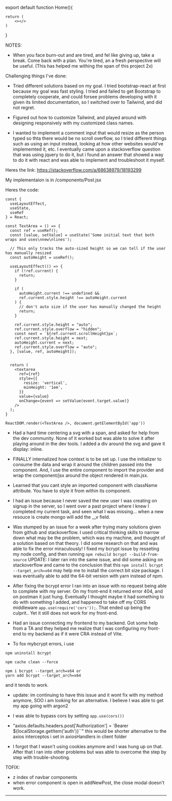 

export default function Home(){

    return (
        <></>
    )
}

NOTES:

- When you face burn-out and are tired, and fel like giving up, take a break. Come back with a plan. You're tired, an a fresh perspective will be useful. (This has helped me withing the span of this project 2x)

Challenging things I've done:

- Tried different solutions based on my goal. I tried bootstrap-react at first because my goal was fast styling. I tried and failed to get Bootstrap to completely cooperate, and could forsee problems developing with it given its limited documentation, so I switched over to Tailwind, and did not regret.


- Figured out how to customize Tailwind, and played around with designing responsively with my customized class names.


- I wanted to implement a comment input that would resize as the person typed so thta there would be no scroll overflow, so I tried different things such as using an input instead, looking at how other websites would've implememted it, etc. I eventually came upon a stackoverflow question that was using jquery to do it, but i found an answer that showed a way to do it with react and was able to implement and troubleshoot it myself.

Heres the link: https://stackoverflow.com/a/68638979/18193299

My implementaion is in /components/Post.jsx

Heres the code:

```
const {
  useLayoutEffect,
  useState,
  useRef
} = React;

const TextArea = () => {
  const ref = useRef();
  const [value, setValue] = useState('Some initial text that both wraps and uses\nnew\nlines');

  // This only tracks the auto-sized height so we can tell if the user has manually resized
  const autoHeight = useRef();

  useLayoutEffect(() => {
    if (!ref.current) {
      return;
    }

    if (
      autoHeight.current !== undefined &&
      ref.current.style.height !== autoHeight.current
    ) {
      // don't auto size if the user has manually changed the height
      return;
    }

    ref.current.style.height = "auto";
    ref.current.style.overflow = "hidden";
    const next = `${ref.current.scrollHeight}px`;
    ref.current.style.height = next;
    autoHeight.current = next;
    ref.current.style.overflow = "auto";
  }, [value, ref, autoHeight]);


  return (
    <textarea
      ref={ref}
      style={{
        resize: 'vertical',
        minHeight: '1em',
      }}
      value={value}
      onChange={event => setValue(event.target.value)}
    />
  );
}

ReactDOM.render(<TextArea />, document.getElementById('app'))
```

- Had a hard time centering a svg with a span, and asked for help from the dev community. None of it worked but was able to solve it after playing around in the dev tools. I added a div around the svg and gave it display: inline. 


- FINALLY internalized how context is to be set up. I use the initializer to consume the data and wrap it around the children passed into the component. And, I use the entire component to import the provider and wrap the component/jsx around the object rendered in main.jsx.

- Learned that you cant style an imported component with className attribute. You have to style it from within its component.

- I had an issue because I never saved the new user I was creating on signup in the server, so I went over a past project where I knew I completed my current task, and seen what I was missing... when  a new resouce is create mongo will add the __v field.

- Was stumped by an issue for a week after trying many solutions given from github and stackoverflow. I used critical thinking skills to narrow down what may be the problem, which was my machine, and thought of a solution based on that theory. I did some research on that and was able to fix the error miraculously! I fixed my bcrypt issue by resseting my node config, and then running `npm rebuild bcrypt --build-from-source` UPDATE: I later ran into the same issue, and did some asking on stackoverflow and came to the conclusion that this `npm install bcrypt --target_arch=x64` may help me to install the correct bit size package. I was eventually able to add the 64-bit version with yarn instead of npm.

- After fixing the bcrypt error I ran into an issue with no request being able to complete with my server. On my front-end it returned error 404, and on postman it just hung. Eventually I thought maybe it had something to do with something I added, and happened to take off my CORS middleware `app.use(require('cors'));`. That ended up being the culprit.. Yet it still does not work for my front-end.

- Had an issue connecting my frontend to my backend. Got some help from a TA and they helped me realize that I was configuring my front-end to my backend as if it were CRA instead of Vite.

- To fox mybcrypt errors, i use
```
npm uninstall bcrypt

npm cache clean --force

npm i bcrypt --target_arch=x64 or
yarn add bcrypt --target_arch=x64
```

and it tends to work.

- update: im continuing to have this issue and it wont fix with my method anymore, SOO i am looking for an alternative. I believe I was able to get my app going with argon2

- I was able to bypass cors by setting `app.use(cors())`

- "axios.defaults.headers.post['Authorization'] = `Bearer ${localStorage.getItem('auth')}``" this would be shorter alternative to the axios interceptos i set in axiosHandlers in client folder

- I forgot that I wasn't using cookies anymore and I was hung up on that. After that I ran into other problems but was able to overcome the step by step with trouble-shooting.


TOFIX:
- z index of navbar components
- when error component is open in addNewPost, the close modal doesn't work.

---